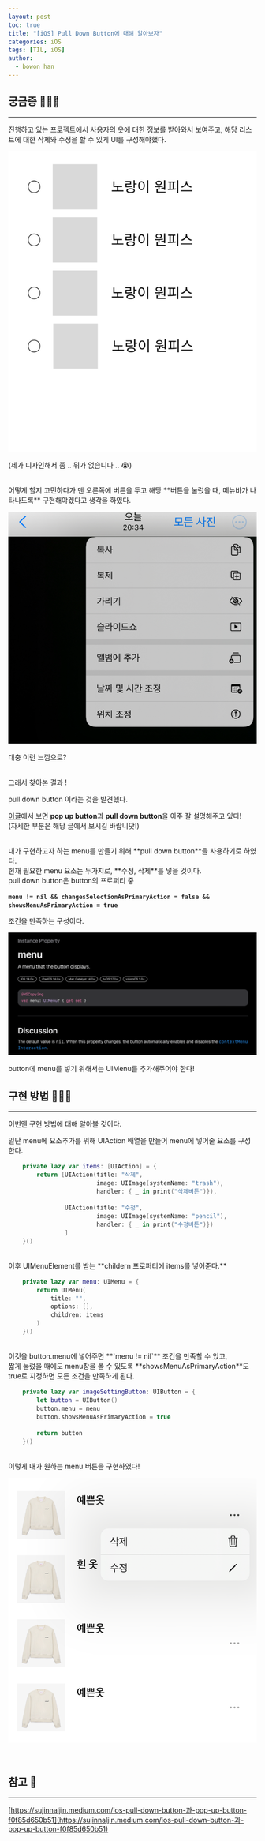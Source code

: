 ```yaml
---
layout: post
toc: true
title: "[iOS] Pull Down Button에 대해 알아보자"
categories: iOS
tags: [TIL, iOS]
author:
  - bowon han
---
```


## 궁금증 🙋🏻‍♀️
***
진행하고 있는 프로젝트에서 사용자의 옷에 대한 정보를 받아와서 보여주고,
해당 리스트에 대한 삭제와 수정을 할 수 있게 UI를 구성해야했다. 

![](/images/ios-pulldownbutton-1.png)

(제가 디자인해서 좀 .. 뭐가 없습니다 .. 😭)

<br>
어떻게 할지 고민하다가 맨 오른쪽에 버튼을 두고 해당 **버튼을 눌렀을 때, 메뉴바가 나타나도록** 구현해야겠다고 생각을 하였다. 
<br>

![](/images/ios-pulldownbutton-2.png) 

대충 이런 느낌으로?

<br>
그래서 찾아본 결과 !

pull down button 이라는 것을 발견했다.

[이글](https://sujinnaljin.medium.com/ios-pull-down-button-과-pop-up-button-f0f85d650b51)에서 보면 **pop up button**과 **pull down button**을 아주 잘 설명해주고 있다!<br>
(자세한 부분은 해당 글에서 보시길 바랍니닷!)

<br>
내가 구현하고자 하는 menu를 만들기 위해 **pull down button**을 사용하기로 하였다. <br>
현재 필요한 menu 요소는 두가지로, **수정, 삭제**를 넣을 것이다.

<br>
pull down button은 button의 프로퍼티 중 
<br>

**`menu != nil && changesSelectionAsPrimaryAction = false && showsMenuAsPrimaryAction = true`**
 
조건을 만족하는 구성이다. 

![](/images/ios-pulldownbutton-3.png)

button에 menu를 넣기 위해서는 UIMenu를 추가해주어야 한다!


## 구현 방법 🤷🏻‍♀️
***

이번엔 구현 방법에 대해 알아볼 것이다.

일단 menu에 요소추가를 위해 UIAction 배열을 만들어 menu에 넣어줄 요소를 구성한다.

```swift
    private lazy var items: [UIAction] = {
        return [UIAction(title: "삭제",
                         image: UIImage(systemName: "trash"),
                         handler: { _ in print("삭제버튼")}),

                UIAction(title: "수정",
                         image: UIImage(systemName: "pencil"),
                         handler: { _ in print("수정버튼")})
                ]
    }()
```

<br>
이후 UIMenuElement를 받는 **childern 프로퍼티에 items를 넣어준다.**

```swift
    private lazy var menu: UIMenu = { 
        return UIMenu(
            title: "", 
            options: [], 
            children: items
        ) 
    }()
```


<br>
이것을 button.menu에 넣어주면 **`menu != nil`** 조건을 만족할 수 있고,<br>
짧게 눌렀을 때에도 menu창을 볼 수 있도록 **showsMenuAsPrimaryAction**도 true로 지정하면 모든 조건을 만족하게 된다. 

```swift
    private lazy var imageSettingButton: UIButton = {
        let button = UIButton()
        button.menu = menu
        button.showsMenuAsPrimaryAction = true
        
        return button
    }()
```

<br>
이렇게 내가 원하는 menu 버튼을 구현하였다! 

![](/images/ios-pulldownbutton-4.png)


<br>

## 참고 📜
***

[https://sujinnaljin.medium.com/ios-pull-down-button-과-pop-up-button-f0f85d650b51](https://sujinnaljin.medium.com/ios-pull-down-button-과-pop-up-button-f0f85d650b51)

